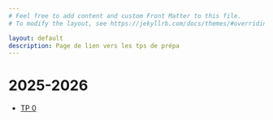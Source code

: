```yaml
---
# Feel free to add content and custom Front Matter to this file.
# To modify the layout, see https://jekyllrb.com/docs/themes/#overriding-theme-defaults

layout: default
description: Page de lien vers les tps de prépa
---
```



# 2025-2026



- [TP 0](https://notebook.basthon.fr/?extensions=romd&from=https://raw.githubusercontent.com/tpprepa/tpprepa.github.io/refs/heads/main/TPs/tp1.ipynb)
